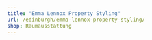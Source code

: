 ```yaml
---
title: "Emma Lennox Property Styling"
url: /edinburgh/emma-lennox-property-styling/
shop: Raumausstattung
---
```

